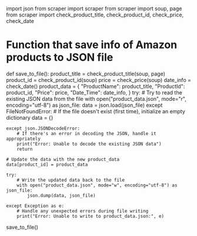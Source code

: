 import json
from scraper import scraper
from scraper import soup, page
from scraper import check_product_title, check_product_id, check_price, check_date

            
# Function that save info of Amazon products to JSON file
def save_to_file():
    product_title = check_product_title(soup, page)
    product_id = check_product_id(soup)
    price = check_price(soup)
    date_info = check_date()
    product_data = {
        "ProductName": product_title,
        "ProductId": product_id,
        "Price": price,
        "Date_Time": date_info,
    }
    try:
        # Try to read the existing JSON data from the file
        with open("product_data.json", mode="r", encoding="utf-8") as json_file:
            data = json.load(json_file)
    except FileNotFoundError:
        # If the file doesn't exist (first time), initialize an empty dictionary
        data = {}
        
    except json.JSONDecodeError:
        # If there's an error in decoding the JSON, handle it appropriately
        print("Error: Unable to decode the existing JSON data")
        return
    
    # Update the data with the new product_data
    data[product_id] = product_data

    try:
        # Write the updated data back to the file
        with open("product_data.json", mode="w", encoding="utf-8") as json_file:
            json.dump(data, json_file)
            
    except Exception as e:
        # Handle any unexpected errors during file writing
        print("Error: Unable to write to product_data.json:", e)


save_to_file()

